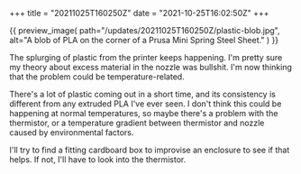 +++
title = "20211025T160250Z"
date  = "2021-10-25T16:02:50Z"
+++

{{
    preview_image(
        path="/updates/20211025T160250Z/plastic-blob.jpg",
        alt="A blob of PLA on the corner of a Prusa Mini Spring Steel Sheet."
    )
}}

The splurging of plastic from the printer keeps happening. I'm pretty sure my theory about excess material in the nozzle was bullshit. I'm now thinking that the problem could be temperature-related.

There's a lot of plastic coming out in a short time, and its consistency is different from any extruded PLA I've ever seen. I don't think this could be happening at normal temperatures, so maybe there's a problem with the thermistor, or a temperature gradient between thermistor and nozzle caused by environmental factors.

I'll try to find a fitting cardboard box to improvise an enclosure to see if that helps. If not, I'll have to look into the thermistor.
